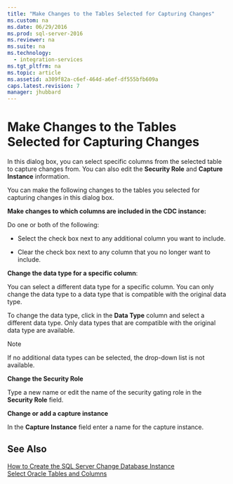 ```yaml
---
title: "Make Changes to the Tables Selected for Capturing Changes"
ms.custom: na
ms.date: 06/29/2016
ms.prod: sql-server-2016
ms.reviewer: na
ms.suite: na
ms.technology: 
  - integration-services
ms.tgt_pltfrm: na
ms.topic: article
ms.assetid: a309f82a-c6ef-464d-a6ef-df555bfb609a
caps.latest.revision: 7
manager: jhubbard
---
```

# Make Changes to the Tables Selected for Capturing Changes
In this dialog box, you can select specific columns from the selected table to capture changes from. You can also edit the **Security Role** and **Capture Instance** information.  
  
 You can make the following changes to the tables you selected for capturing changes in this dialog box.  
  
 **Make changes to which columns are included in the CDC instance:**  
  
 Do one or both of the following:  
  
-   Select the check box next to any additional column you want to include.  
  
-   Clear the check box next to any column that you no longer want to include.  
  
 **Change the data type for a specific column**:  
  
 You can select a different data type for a specific column. You can only change the data type to a data type that is compatible with the original data type.  
  
 To change the data type, click in the **Data Type** column and select a different data type. Only data types that are compatible with the original data type are available.  
  
> [!NOTE]  
>  If no additional data types can be selected, the drop-down list is not available.  
  
 **Change the Security Role**  
  
 Type a new name or edit the name of the security gating role in the **Security Role** field.  
  
 **Change or add a capture instance**  
  
 In the **Capture Instance** field enter a name for the capture instance.  
  
## See Also  
 [How to Create the SQL Server Change Database Instance](../../Topics/TopicNameNotContainA/How-to-Create-the-SQL-Server-Change-Database-Instance.md)   
 [Select Oracle Tables and Columns](../../Topics/TopicNameNotContainA/Select-Oracle-Tables-and-Columns.md)